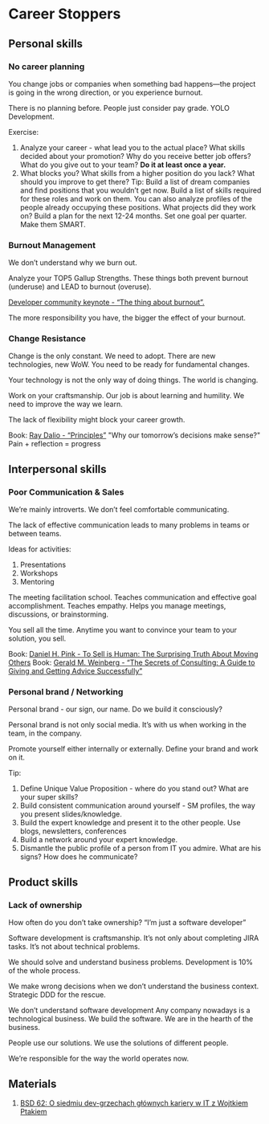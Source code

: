 # Career Stoppers

## Personal skills
### No career planning
You change jobs or companies when something bad happens—the project is going in the wrong direction, or you experience burnout. 

There is no planning before. People just consider pay grade.
YOLO Development. 

Exercise:
1. Analyze your career - what lead you to the actual place? What skills decided about your promotion? Why do you receive better job offers? What do you give out to your team? **Do it at least once a year.**
1. What blocks you? What skills from a higher position do you lack? What should you improve to get there? Tip: Build a list of dream companies and find positions that you wouldn’t get now. Build a list of skills required for these roles and work on them. You can also analyze profiles of the people already occupying these positions. What projects did they work on? Build a plan for the next 12-24 months. Set one goal per quarter. Make them SMART.

### Burnout Management
We don’t understand why we burn out.

Analyze your TOP5 Gallup Strengths. These things both prevent burnout (underuse) and LEAD to burnout (overuse).

[Developer community keynote - “The thing about burnout”.](https://www.youtube.com/watch?v=FeDks5BJCQQ)

The more responsibility you have, the bigger the effect of your burnout. 

### Change Resistance
Change is the only constant. We need to adopt. There are new technologies, new WoW. You need to be ready for fundamental changes.

Your technology is not the only way of doing things. The world is changing. 

Work on your craftsmanship. Our job is about learning and humility. We need to improve the way we learn. 

The lack of flexibility might block your career growth.

Book: [Ray Dalio - “Principles”](https://www.goodreads.com/book/show/34536488-principles) 
"Why our tomorrow’s decisions make sense?"
Pain + reflection = progress

## Interpersonal skills
### Poor Communication & Sales
We’re mainly introverts. We don’t feel comfortable communicating. 

The lack of effective communication leads to many problems in teams or between teams.

Ideas for activities:
1. Presentations
1. Workshops
1. Mentoring

The meeting facilitation school. Teaches communication and effective goal accomplishment. Teaches empathy. Helps you manage meetings, discussions, or brainstorming.

You sell all the time. Anytime you want to convince your team to your solution, you sell.

Book: [Daniel H. Pink - To Sell is Human: The Surprising Truth About Moving Others](https://www.goodreads.com/book/show/13593553-to-sell-is-human)
Book: [Gerald M. Weinberg - “The Secrets of Consulting: A Guide to Giving and Getting Advice Successfully”](https://www.goodreads.com/book/show/566213.The_Secrets_of_Consulting)

### Personal brand / Networking

Personal brand - our sign, our name. Do we build it consciously? 

Personal brand is not only social media. It’s with us when working in the team, in the company. 

Promote yourself either internally or externally. Define your brand and work on it.

Tip:
1. Define Unique Value Proposition - where do you stand out? What are your super skills?
2. Build consistent communication around yourself - SM profiles, the way you present slides/knowledge.
3. Build the expert knowledge and present it to the other people. Use blogs, newsletters, conferences 
4. Build a network around your expert knowledge. 
5. Dismantle the public profile of a person from IT you admire. What are his signs? How does he communicate?

## Product skills
### Lack of ownership
How often do you don’t take ownership? “I’m
just a software developer” 

Software development is craftsmanship. It’s not only about completing JIRA tasks. It’s not about technical problems. 

We should solve and understand business problems. Development is 10% of the whole process.

We make wrong decisions when we don’t understand the business context. Strategic DDD for the rescue. 

We don’t understand software development
Any company nowadays is a technological business. We build the software. We are in the hearth of the business. 

People use our solutions. We use the solutions of different people.

We’re responsible for the way the world operates now. 


## Materials
1. [BSD 62: O siedmiu dev-grzechach głównych kariery w IT z Wojtkiem Ptakiem](https://bettersoftwaredesign.pl/podcast/o-siedmiu-dev-grzechach-glownych-kariery-w-it-z-wojtkiem-ptakiem/)

